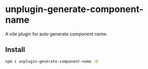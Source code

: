 # unplugin-generate-component-name

A vite plugin for auto generate component name.

## Install

```bash
npm i unplugin-generate-component-name -D
```
